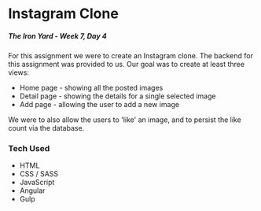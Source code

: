 # Instagram Clone

##### The Iron Yard - Week 7, Day 4

For this assignment we were to create an Instagram clone. The backend for this assignment was provided to us.
Our goal was to create at least three views:
- Home page - showing all the posted images
- Detail page - showing the details for a single selected image
- Add page - allowing the user to add a new image

We were to also allow the users to 'like' an image, and to persist the like count via the database.


### Tech Used

- HTML
- CSS / SASS
- JavaScript
- Angular
- Gulp
